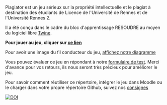 Plagiator est un jeu sérieux sur la propriété intellectuelle et le plagiat à destination des étudiants de Licence de l'Université de Rennes et de l'Université Rennes 2.

Il a été conçu dans le cadre du bloc d'apprentissage RESOUDRE au moyen du logiciel libre [Twine](https://twinery.org). 

**Pour jouer au jeu, cliquer sur [ce lien](https://buformationr2.github.io/plagiator/plagiator.html)**

Pour avoir une image du fil conducteur du jeu, [affichez notre diagramme](https://buformationr2.github.io/plagiator/plagiator_diagramme.html)

Vous pouvez évaluer ce jeu en répondant à notre [formulaire de test](https://enquetes.univ-rennes2.fr/limesurvey/index.php/461972?lang=fr). 
Merci d'avance pour vos retours, ils nous seront très précieux pour améliorer le jeu.

Pour savoir comment réutiliser ce répertoire, intégrer le jeu dans Moodle ou le charger dans votre propre répertoire Github, suivez nos [consignes](https://buformationr2.github.io/plagiator/consignes.html)

[![DOI](https://zenodo.org/badge/716280905.svg)](https://zenodo.org/doi/10.5281/zenodo.11048361)
